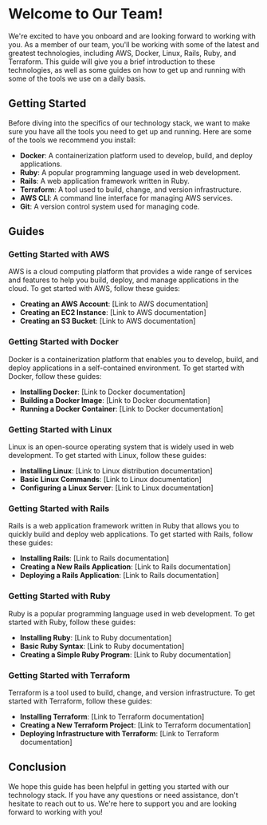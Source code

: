 # Welcome to Our Team!

We're excited to have you onboard and are looking forward to working with you. As a member of our team, you'll be working with some of the latest and greatest technologies, including AWS, Docker, Linux, Rails, Ruby, and Terraform. This guide will give you a brief introduction to these technologies, as well as some guides on how to get up and running with some of the tools we use on a daily basis.

## Getting Started

Before diving into the specifics of our technology stack, we want to make sure you have all the tools you need to get up and running. Here are some of the tools we recommend you install:

- **Docker**: A containerization platform used to develop, build, and deploy applications.
- **Ruby**: A popular programming language used in web development.
- **Rails**: A web application framework written in Ruby.
- **Terraform**: A tool used to build, change, and version infrastructure.
- **AWS CLI**: A command line interface for managing AWS services.
- **Git**: A version control system used for managing code.

## Guides

### Getting Started with AWS

AWS is a cloud computing platform that provides a wide range of services and features to help you build, deploy, and manage applications in the cloud. To get started with AWS, follow these guides:

- **Creating an AWS Account**: [Link to AWS documentation]
- **Creating an EC2 Instance**: [Link to AWS documentation]
- **Creating an S3 Bucket**: [Link to AWS documentation]

### Getting Started with Docker

Docker is a containerization platform that enables you to develop, build, and deploy applications in a self-contained environment. To get started with Docker, follow these guides:

- **Installing Docker**: [Link to Docker documentation]
- **Building a Docker Image**: [Link to Docker documentation]
- **Running a Docker Container**: [Link to Docker documentation]

### Getting Started with Linux

Linux is an open-source operating system that is widely used in web development. To get started with Linux, follow these guides:

- **Installing Linux**: [Link to Linux distribution documentation]
- **Basic Linux Commands**: [Link to Linux documentation]
- **Configuring a Linux Server**: [Link to Linux documentation]

### Getting Started with Rails

Rails is a web application framework written in Ruby that allows you to quickly build and deploy web applications. To get started with Rails, follow these guides:

- **Installing Rails**: [Link to Rails documentation]
- **Creating a New Rails Application**: [Link to Rails documentation]
- **Deploying a Rails Application**: [Link to Rails documentation]

### Getting Started with Ruby

Ruby is a popular programming language used in web development. To get started with Ruby, follow these guides:

- **Installing Ruby**: [Link to Ruby documentation]
- **Basic Ruby Syntax**: [Link to Ruby documentation]
- **Creating a Simple Ruby Program**: [Link to Ruby documentation]

### Getting Started with Terraform

Terraform is a tool used to build, change, and version infrastructure. To get started with Terraform, follow these guides:

- **Installing Terraform**: [Link to Terraform documentation]
- **Creating a New Terraform Project**: [Link to Terraform documentation]
- **Deploying Infrastructure with Terraform**: [Link to Terraform documentation]

## Conclusion

We hope this guide has been helpful in getting you started with our technology stack. If you have any questions or need assistance, don't hesitate to reach out to us. We're here to support you and are looking forward to working with you!
